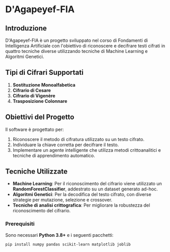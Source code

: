 # D'Agapeyef-FIA

## Introduzione
D'Agapeyef-FIA è un progetto sviluppato nel corso di Fondamenti di Intelligenza Artificiale con l'obiettivo di riconoscere e decifrare testi cifrati in quattro tecniche diverse utilizzando tecniche di Machine Learning e Algoritmi Genetici.

## Tipi di Cifrari Supportati
1. **Sostituzione Monoalfabetica**
2. **Cifrario di Cesare**
3. **Cifrario di Vigenère**
4. **Trasposizione Colonnare**


## Obiettivi del Progetto
Il software è progettato per:
1. Riconoscere il metodo di cifratura utilizzato su un testo cifrato.
2. Individuare la chiave corretta per decifrare il testo.
3. Implementare un agente intelligente che utilizza metodi crittoanalitici e tecniche di apprendimento automatico.

## Tecniche Utilizzate
- **Machine Learning**: Per il riconoscimento del cifrario viene utilizzato un **RandomForestClassifier**, addestrato su un dataset generato ad-hoc.
- **Algoritmi Genetici**: Per la decodifica del testo cifrato, con diverse strategie per mutazione, selezione e crossover.
- **Tecniche di analisi crittografica**: Per migliorare la robustezza del riconoscimento del cifrario.

### Prerequisiti
Sono necessari **Python 3.8+** e i seguenti pacchetti:
```sh
pip install numpy pandas scikit-learn matplotlib joblib
```
